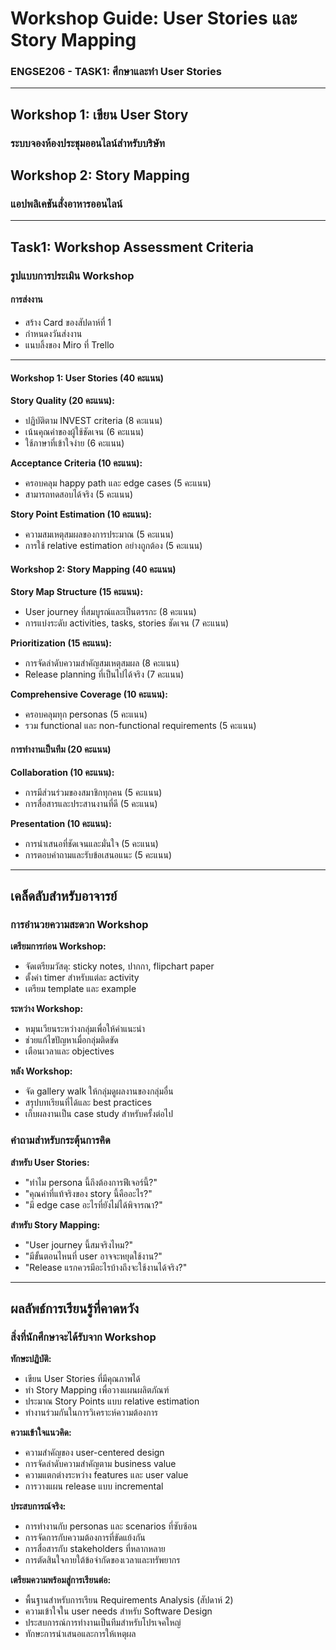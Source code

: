# Workshop Guide: User Stories และ Story Mapping
### ENGSE206 - TASK1: ศึกษาและทำ User Stories

---

## Workshop 1: เขียน User Story
### ระบบจองห้องประชุมออนไลน์สำหรับบริษัท

## Workshop 2: Story Mapping
### แอปพลิเคชันสั่งอาหารออนไลน์

---

## Task1: Workshop Assessment Criteria

### รูปแบบการประเมิน Workshop

#### การส่งงาน

- สร้าง Card ของสัปดาห์ที่ 1
- กำหนดงวันส่งงาน
- แนบลิ้งของ Miro ที่ Trello

---

#### Workshop 1: User Stories (40 คะแนน)
**Story Quality (20 คะแนน):**
- ปฏิบัติตาม INVEST criteria (8 คะแนน)
- เน้นคุณค่าของผู้ใช้ชัดเจน (6 คะแนน)
- ใช้ภาษาที่เข้าใจง่าย (6 คะแนน)

**Acceptance Criteria (10 คะแนน):**
- ครอบคลุม happy path และ edge cases (5 คะแนน)
- สามารถทดสอบได้จริง (5 คะแนน)

**Story Point Estimation (10 คะแนน):**
- ความสมเหตุสมผลของการประมาณ (5 คะแนน)
- การใช้ relative estimation อย่างถูกต้อง (5 คะแนน)

#### Workshop 2: Story Mapping (40 คะแนน)
**Story Map Structure (15 คะแนน):**
- User journey ที่สมบูรณ์และเป็นตรรกะ (8 คะแนน)
- การแบ่งระดับ activities, tasks, stories ชัดเจน (7 คะแนน)

**Prioritization (15 คะแนน):**
- การจัดลำดับความสำคัญสมเหตุสมผล (8 คะแนน)
- Release planning ที่เป็นไปได้จริง (7 คะแนน)

**Comprehensive Coverage (10 คะแนน):**
- ครอบคลุมทุก personas (5 คะแนน)
- รวม functional และ non-functional requirements (5 คะแนน)

#### การทำงานเป็นทีม (20 คะแนน)
**Collaboration (10 คะแนน):**
- การมีส่วนร่วมของสมาชิกทุกคน (5 คะแนน)
- การสื่อสารและประสานงานที่ดี (5 คะแนน)

**Presentation (10 คะแนน):**
- การนำเสนอที่ชัดเจนและมั่นใจ (5 คะแนน)
- การตอบคำถามและรับข้อเสนอแนะ (5 คะแนน)

---

## เคล็ดลับสำหรับอาจารย์

### การอำนวยความสะดวก Workshop

**เตรียมการก่อน Workshop:**
- จัดเตรียมวัสดุ: sticky notes, ปากกา, flipchart paper
- ตั้งค่า timer สำหรับแต่ละ activity
- เตรียม template และ example

**ระหว่าง Workshop:**
- หมุนเวียนระหว่างกลุ่มเพื่อให้คำแนะนำ
- ช่วยแก้ไขปัญหาเมื่อกลุ่มติดขัด
- เตือนเวลาและ objectives

**หลัง Workshop:**
- จัด gallery walk ให้กลุ่มดูผลงานของกลุ่มอื่น
- สรุปบทเรียนที่ได้และ best practices
- เก็บผลงานเป็น case study สำหรับครั้งต่อไป

### คำถามสำหรับกระตุ้นการคิด

**สำหรับ User Stories:**
- "ทำไม persona นี้ถึงต้องการฟีเจอร์นี้?"
- "คุณค่าที่แท้จริงของ story นี้คืออะไร?"
- "มี edge case อะไรที่ยังไม่ได้พิจารณา?"

**สำหรับ Story Mapping:**
- "User journey นี้สมจริงไหม?"
- "มีขั้นตอนไหนที่ user อาจจะหยุดใช้งาน?"
- "Release แรกควรมีอะไรบ้างถึงจะใช้งานได้จริง?"

---

## ผลลัพธ์การเรียนรู้ที่คาดหวัง

### สิ่งที่นักศึกษาจะได้รับจาก Workshop

**ทักษะปฏิบัติ:**
- เขียน User Stories ที่มีคุณภาพได้
- ทำ Story Mapping เพื่อวางแผนผลิตภัณฑ์
- ประมาณ Story Points แบบ relative estimation
- ทำงานร่วมกันในการวิเคราะห์ความต้องการ

**ความเข้าใจแนวคิด:**
- ความสำคัญของ user-centered design
- การจัดลำดับความสำคัญตาม business value
- ความแตกต่างระหว่าง features และ user value
- การวางแผน release แบบ incremental

**ประสบการณ์จริง:**
- การทำงานกับ personas และ scenarios ที่ซับซ้อน
- การจัดการกับความต้องการที่ขัดแย้งกัน
- การสื่อสารกับ stakeholders ที่หลากหลาย
- การตัดสินใจภายใต้ข้อจำกัดของเวลาและทรัพยากร

**เตรียมความพร้อมสู่การเรียนต่อ:**
- พื้นฐานสำหรับการเรียน Requirements Analysis (สัปดาห์ 2)
- ความเข้าใจใน user needs สำหรับ Software Design
- ประสบการณ์การทำงานเป็นทีมสำหรับโปรเจคใหญ่
- ทักษะการนำเสนอและการให้เหตุผล